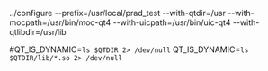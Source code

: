 ../configure --prefix=/usr/local/prad_test --with-qtdir=/usr --with-mocpath=/usr/bin/moc-qt4 --with-uicpath=/usr/bin/uic-qt4 --with-qtlibdir=/usr/lib

#QT_IS_DYNAMIC=`ls $QTDIR 2> /dev/null` 
QT_IS_DYNAMIC=`ls $QTDIR/lib/*.so 2> /dev/null`
